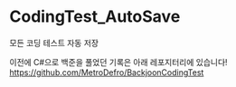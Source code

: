 # CodingTest_AutoSave
모든 코딩 테스트 자동 저장

이전에 C#으로 백준을 풀었던 기록은 아래 레포지터리에 있습니다!
https://github.com/MetroDefro/BackjoonCodingTest

